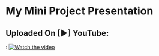 # My Mini Project Presentation

## Uploaded On [▶] YouTube: 

:
[![Watch the video](https://img.youtube.com/vi/OK0qFgw0QGY/0.jpg)](https://youtu.be/OK0qFgw0QGY)
